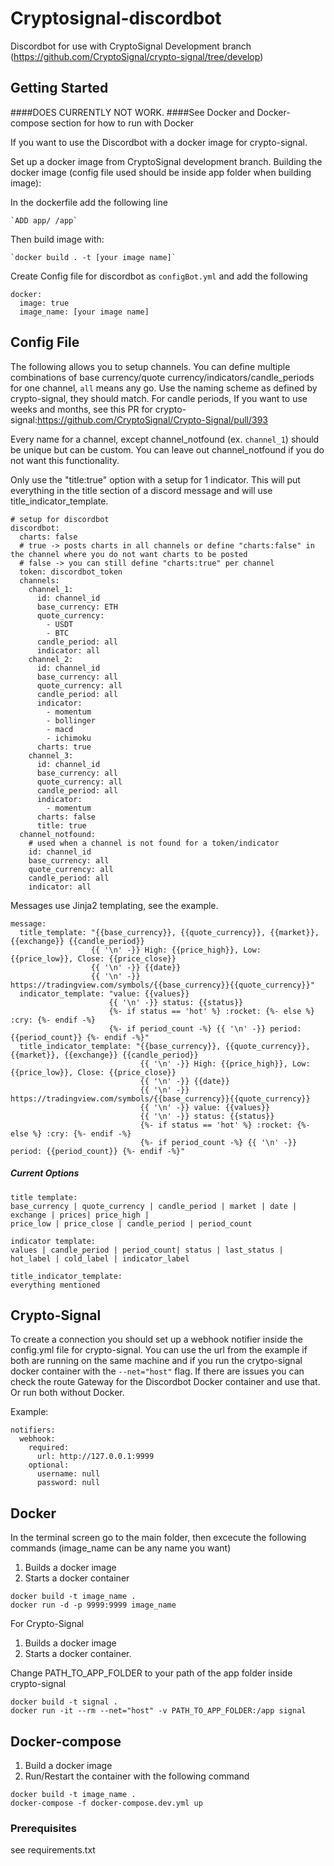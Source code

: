 # Cryptosignal-discordbot

Discordbot for use with CryptoSignal Development branch (https://github.com/CryptoSignal/crypto-signal/tree/develop)

## Getting Started
####DOES CURRENTLY NOT WORK. 
####See Docker and Docker-compose section for how to run with Docker

If you want to use the Discordbot with a docker image for crypto-signal.

Set up a docker image from CryptoSignal development branch.
Building the docker image (config file used should be inside app folder when building image):

  In the dockerfile add the following line
  
    `ADD app/ /app`
    
  Then build image with:
  
    `docker build . -t [your image name]`


Create Config file for discordbot as `configBot.yml` and add the following
```
docker:
  image: true
  image_name: [your image name]
```

## Config File

The following allows you to setup channels. 
You can define multiple combinations of base currency/quote currency/indicators/candle_periods for one channel,
`all` means any go. Use the naming scheme as defined by crypto-signal, they should match. 
For candle periods, If you want to use weeks and months, see this PR for crypto-signal:https://github.com/CryptoSignal/Crypto-Signal/pull/393 

Every name for a channel, except channel_notfound (ex. `channel_1`) should be unique but can be custom.
You can leave out channel_notfound if you do not want this functionality. 

Only use the "title:true" option with a setup for 1 indicator. This will put everything in the title section of a 
discord message and will use title_indicator_template. 

```
# setup for discordbot
discordbot:
  charts: false
  # true -> posts charts in all channels or define "charts:false" in the channel where you do not want charts to be posted
  # false -> you can still define "charts:true" per channel
  token: discordbot_token
  channels:
    channel_1:
      id: channel_id
      base_currency: ETH
      quote_currency:
        - USDT
        - BTC
      candle_period: all
      indicator: all
    channel_2:
      id: channel_id
      base_currency: all
      quote_currency: all
      candle_period: all
      indicator:
        - momentum
        - bollinger
        - macd
        - ichimoku
      charts: true
    channel_3:
      id: channel_id
      base_currency: all
      quote_currency: all
      candle_period: all
      indicator:
        - momentum
      charts: false
      title: true
  channel_notfound:
    # used when a channel is not found for a token/indicator
    id: channel_id
    base_currency: all
    quote_currency: all
    candle_period: all
    indicator: all
```

Messages use Jinja2 templating, see the example.

```
message:
  title_template: "{{base_currency}}, {{quote_currency}}, {{market}}, {{exchange}} {{candle_period}}
                  {{ '\n' -}} High: {{price_high}}, Low: {{price_low}}, Close: {{price_close}}
                  {{ '\n' -}} {{date}}
                  {{ '\n' -}} https://tradingview.com/symbols/{{base_currency}}{{quote_currency}}"
  indicator_template: "value: {{values}}
                      {{ '\n' -}} status: {{status}}
                      {%- if status == 'hot' %} :rocket: {%- else %} :cry: {%- endif -%}
                      {%- if period_count -%} {{ '\n' -}} period: {{period_count}} {%- endif -%}"
  title_indicator_template: "{{base_currency}}, {{quote_currency}}, {{market}}, {{exchange}} {{candle_period}}
                             {{ '\n' -}} High: {{price_high}}, Low: {{price_low}}, Close: {{price_close}}
                             {{ '\n' -}} {{date}}
                             {{ '\n' -}} https://tradingview.com/symbols/{{base_currency}}{{quote_currency}}
                             {{ '\n' -}} value: {{values}}
                             {{ '\n' -}} status: {{status}}
                             {%- if status == 'hot' %} :rocket: {%- else %} :cry: {%- endif -%}
                             {%- if period_count -%} {{ '\n' -}} period: {{period_count}} {%- endif -%}"
```
##### Current Options
```
title template:
base_currency | quote_currency | candle_period | market | date | exchange | prices| price_high | 
price_low | price_close | candle_period | period_count

indicator template:
values | candle_period | period_count| status | last_status | hot_label | cold_label | indicator_label 

title_indicator_template: 
everything mentioned
```

## Crypto-Signal

To create a connection you should set up a webhook notifier inside the config.yml file for crypto-signal.
You can use the url from the example if both are running on the same machine and if you run the crytpo-signal docker 
container with the `--net="host"` flag. If there are issues you can check the route Gateway for the Discordbot 
Docker container and use that. Or run both without Docker.

Example:
```
notifiers:
  webhook:
    required:
      url: http://127.0.0.1:9999
    optional:
      username: null
      password: null
```

## Docker 

In the terminal screen go to the main folder, then excecute the following commands (image_name can be any name you want)
  1. Builds a docker image 
  2. Starts a docker container
```
docker build -t image_name .
docker run -d -p 9999:9999 image_name
```
For Crypto-Signal
  1. Builds a docker image
  2. Starts a docker container. 
  
Change PATH_TO_APP_FOLDER to your path of the app folder inside crypto-signal

```
docker build -t signal .
docker run -it --rm --net="host" -v PATH_TO_APP_FOLDER:/app signal
```

## Docker-compose
1. Build a docker image
2. Run/Restart the container with the following command 
```
docker build -t image_name .
docker-compose -f docker-compose.dev.yml up
```

### Prerequisites

see requirements.txt
